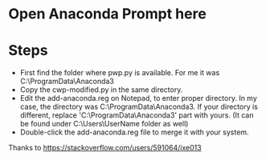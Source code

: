 # Open Anaconda Prompt here

# Steps

* First find the folder where pwp.py is available. For me it was C:\ProgramData\Anaconda3
* Copy the cwp-modified.py in the same directory.
* Edit the add-anaconda.reg on Notepad, to enter proper directory. In my case, the directory was C:\ProgramData\Anaconda3. If your directory is different, replace 'C:\ProgramData\Anaconda3' part with yours. (It can be found under C:\Users\UserName folder as well)
* Double-click the add-anaconda.reg file to merge it with your system.

Thanks to https://stackoverflow.com/users/591064/ixe013